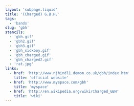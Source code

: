 ```yaml
---
layout: 'subpage.liquid'
title: '(Charged) G.B.H.'
tags:
  - 'bands'
slug: 'gbh'
stencils:
  - 'gbh.gif'
  - 'gbh2.gif'
  - 'gbh3.gif'
  - 'gbh_sickboy.gif'
  - 'gbh_charged.gif'
  - 'gbh_charged2.gif'
  - 'rat.jpg'
links:
  - href: 'http://www.njhindl1.demon.co.uk/gbh/index.htm'
    title: 'official website'
  - href: 'http://www.myspace.com/gbh'
    title: 'myspace'
  - href: 'http://en.wikipedia.org/wiki/Charged_GBH'
    title: 'wiki'
---
```

